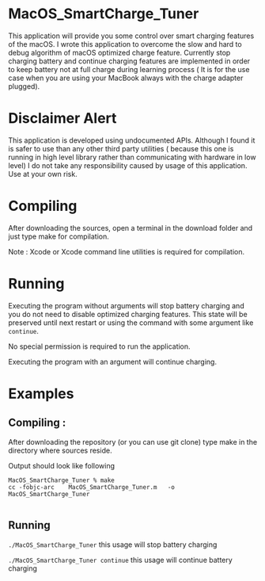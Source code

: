# MacOS_SmartCharge_Tuner

This application will provide you some control over smart charging features of the macOS. I wrote this application to overcome the slow and hard to debug algorithm of macOS optimized charge feature. Currently stop charging battery and continue charging features are implemented in order to keep battery not at full charge during learning process ( It is for the use case when you are using your MacBook always with the charge adapter plugged).


# Disclaimer Alert

This application is developed using undocumented APIs. Although I found it is safer to use than any other third party utilities ( because this one is running in high level library rather than communicating with hardware in low level) I do not take any responsibility caused by usage of this application. Use at your own risk. 

# Compiling
After downloading the sources, open a terminal in the download folder and just type make for compilation. 

Note : Xcode or Xcode command line utilities is required for compilation.

# Running
Executing the program without arguments will stop battery charging and you do not need to disable optimized charging features. This state will be preserved until next restart or using the command with some argument like `continue`.

No special permission is required to run the application.

Executing the program with an argument will continue charging.

# Examples
 
 ## Compiling :

 After downloading the repository (or you can use git clone) type make in the directory where sources reside.

Output should look like following
 ```
MacOS_SmartCharge_Tuner % make
cc -fobjc-arc    MacOS_SmartCharge_Tuner.m   -o MacOS_SmartCharge_Tuner


 ```


## Running 

```./MacOS_SmartCharge_Tuner``` this usage will stop battery charging

```./MacOS_SmartCharge_Tuner continue``` this usage will continue battery charging
